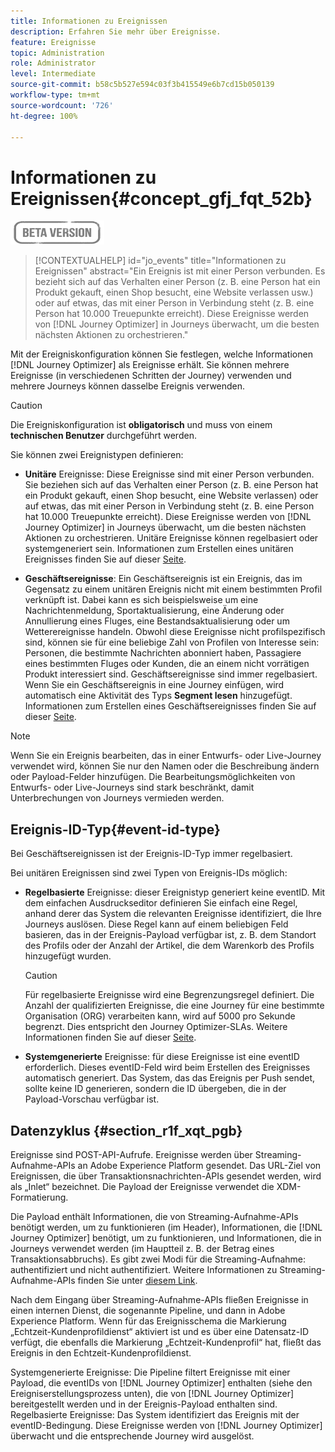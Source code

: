 ```yaml
---
title: Informationen zu Ereignissen
description: Erfahren Sie mehr über Ereignisse.
feature: Ereignisse
topic: Administration
role: Administrator
level: Intermediate
source-git-commit: b58c5b527e594c03f3b415549e6b7cd15b050139
workflow-type: tm+mt
source-wordcount: '726'
ht-degree: 100%

---
```


# Informationen zu Ereignissen{#concept_gfj_fqt_52b}

![](../assets/do-not-localize/badge.png)

>[!CONTEXTUALHELP]
>id="jo_events"
>title="Informationen zu Ereignissen"
>abstract="Ein Ereignis ist mit einer Person verbunden. Es bezieht sich auf das Verhalten einer Person (z. B. eine Person hat ein Produkt gekauft, einen Shop besucht, eine Website verlassen usw.) oder auf etwas, das mit einer Person in Verbindung steht (z. B. eine Person hat 10.000 Treuepunkte erreicht). Diese Ereignisse werden von [!DNL Journey Optimizer] in Journeys überwacht, um die besten nächsten Aktionen zu orchestrieren."

Mit der Ereigniskonfiguration können Sie festlegen, welche Informationen [!DNL Journey Optimizer] als Ereignisse erhält. Sie können mehrere Ereignisse (in verschiedenen Schritten der Journey) verwenden und mehrere Journeys können dasselbe Ereignis verwenden.

>[!CAUTION]
>
>Die Ereigniskonfiguration ist **obligatorisch** und muss von einem **technischen Benutzer** durchgeführt werden.

Sie können zwei Ereignistypen definieren:

* **Unitäre** Ereignisse: Diese Ereignisse sind mit einer Person verbunden. Sie beziehen sich auf das Verhalten einer Person (z. B. eine Person hat ein Produkt gekauft, einen Shop besucht, eine Website verlassen) oder auf etwas, das mit einer Person in Verbindung steht (z. B. eine Person hat 10.000 Treuepunkte erreicht). Diese Ereignisse werden von [!DNL Journey Optimizer] in Journeys überwacht, um die besten nächsten Aktionen zu orchestrieren. Unitäre Ereignisse können regelbasiert oder systemgeneriert sein. Informationen zum Erstellen eines unitären Ereignisses finden Sie auf dieser [Seite](../event/about-creating.md).

* **Geschäftsereignisse**: Ein Geschäftsereignis ist ein Ereignis, das im Gegensatz zu einem unitären Ereignis nicht mit einem bestimmten Profil verknüpft ist. Dabei kann es sich beispielsweise um eine Nachrichtenmeldung, Sportaktualisierung, eine Änderung oder Annullierung eines Fluges, eine Bestandsaktualisierung oder um Wetterereignisse handeln. Obwohl diese Ereignisse nicht profilspezifisch sind, können sie für eine beliebige Zahl von Profilen von Interesse sein: Personen, die bestimmte Nachrichten abonniert haben, Passagiere eines bestimmten Fluges oder Kunden, die an einem nicht vorrätigen Produkt interessiert sind. Geschäftsereignisse sind immer regelbasiert. Wenn Sie ein Geschäftsereignis in eine Journey einfügen, wird automatisch eine Aktivität des Typs **Segment lesen** hinzugefügt. Informationen zum Erstellen eines Geschäftsereignisses finden Sie auf dieser [Seite](../event/about-creating-business.md).


>[!NOTE]
>
>Wenn Sie ein Ereignis bearbeiten, das in einer Entwurfs- oder Live-Journey verwendet wird, können Sie nur den Namen oder die Beschreibung ändern oder Payload-Felder hinzufügen. Die Bearbeitungsmöglichkeiten von Entwurfs- oder Live-Journeys sind stark beschränkt, damit Unterbrechungen von Journeys vermieden werden.

## Ereignis-ID-Typ{#event-id-type}

Bei Geschäftsereignissen ist der Ereignis-ID-Typ immer regelbasiert.

Bei unitären Ereignissen sind zwei Typen von Ereignis-IDs möglich:

* **Regelbasierte** Ereignisse: dieser Ereignistyp generiert keine eventID. Mit dem einfachen Ausdruckseditor definieren Sie einfach eine Regel, anhand derer das System die relevanten Ereignisse identifiziert, die Ihre Journeys auslösen. Diese Regel kann auf einem beliebigen Feld basieren, das in der Ereignis-Payload verfügbar ist, z. B. dem Standort des Profils oder der Anzahl der Artikel, die dem Warenkorb des Profils hinzugefügt wurden.

   >[!CAUTION]
   >
   >Für regelbasierte Ereignisse wird eine Begrenzungsregel definiert. Die Anzahl der qualifizierten Ereignisse, die eine Journey für eine bestimmte Organisation (ORG) verarbeiten kann, wird auf 5000 pro Sekunde begrenzt. Dies entspricht den Journey Optimizer-SLAs. Weitere Informationen finden Sie auf dieser [Seite](https://helpx.adobe.com/de/legal/product-descriptions/journey-orchestration.html).

* **Systemgenerierte** Ereignisse: für diese Ereignisse ist eine eventID erforderlich. Dieses eventID-Feld wird beim Erstellen des Ereignisses automatisch generiert. Das System, das das Ereignis per Push sendet, sollte keine ID generieren, sondern die ID übergeben, die in der Payload-Vorschau verfügbar ist.

## Datenzyklus {#section_r1f_xqt_pgb}

Ereignisse sind POST-API-Aufrufe. Ereignisse werden über Streaming-Aufnahme-APIs an Adobe Experience Platform gesendet. Das URL-Ziel von Ereignissen, die über Transaktionsnachrichten-APIs gesendet werden, wird als „Inlet“ bezeichnet. Die Payload der Ereignisse verwendet die XDM-Formatierung.

Die Payload enthält Informationen, die von Streaming-Aufnahme-APIs benötigt werden, um zu funktionieren (im Header), Informationen, die [!DNL Journey Optimizer] benötigt, um zu funktionieren, und Informationen, die in Journeys verwendet werden (im Hauptteil z. B. der Betrag eines Transaktionsabbruchs). Es gibt zwei Modi für die Streaming-Aufnahme: authentifiziert und nicht authentifiziert. Weitere Informationen zu Streaming-Aufnahme-APIs finden Sie unter [diesem Link](https://experienceleague.adobe.com/docs/experience-platform/xdm/api/getting-started.html?lang=de).

Nach dem Eingang über Streaming-Aufnahme-APIs fließen Ereignisse in einen internen Dienst, die sogenannte Pipeline, und dann in Adobe Experience Platform. Wenn für das Ereignisschema die Markierung „Echtzeit-Kundenprofildienst“ aktiviert ist und es über eine Datensatz-ID verfügt, die ebenfalls die Markierung „Echtzeit-Kundenprofil“ hat, fließt das Ereignis in den Echtzeit-Kundenprofildienst.

Systemgenerierte Ereignisse: Die Pipeline filtert Ereignisse mit einer Payload, die eventIDs von [!DNL Journey Optimizer] enthalten (siehe den Ereigniserstellungsprozess unten), die von [!DNL Journey Optimizer] bereitgestellt werden und in der Ereignis-Payload enthalten sind. Regelbasierte Ereignisse: Das System identifiziert das Ereignis mit der eventID-Bedingung. Diese Ereignisse werden von [!DNL Journey Optimizer] überwacht und die entsprechende Journey wird ausgelöst.

